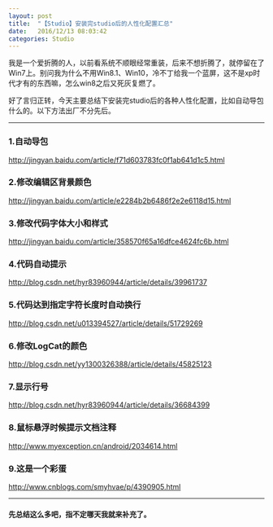```yaml
---
layout: post
title:  "【Studio】安装完studio后的人性化配置汇总"
date:   2016/12/13 08:03:42
categories: Studio
---
```



我是一个爱折腾的人，以前看系统不顺眼经常重装，后来不想折腾了，就停留在了Win7上。别问我为什么不用Win8.1、Win10，冷不丁给我一个蓝屏，这不是xp时代才有的东西嘛，怎么win8之后又死灰复燃了。

好了言归正转，今天主要总结下安装完studio后的各种人性化配置，比如自动导包什么的。以下方法出厂不分先后。

<!-- more -->

----------
### 1.自动导包
http://jingyan.baidu.com/article/f71d603783fc0f1ab641d1c5.html

### 2.修改编辑区背景颜色

http://jingyan.baidu.com/article/e2284b2b6486f2e2e6118d15.html

### 3.修改代码字体大小和样式

http://jingyan.baidu.com/article/358570f65a16dfce4624fc6b.html

### 4.代码自动提示

http://blog.csdn.net/hyr83960944/article/details/39961737

### 5.代码达到指定字符长度时自动换行

http://blog.csdn.net/u013394527/article/details/51729269

### 6.修改LogCat的颜色

http://blog.csdn.net/yy1300326388/article/details/45825123

### 7.显示行号

http://blog.csdn.net/hyr83960944/article/details/36684399

### 8.鼠标悬浮时候提示文档注释

http://www.myexception.cn/android/2034614.html

### 9.这是一个彩蛋

http://www.cnblogs.com/smyhvae/p/4390905.html


----------


#### 先总结这么多吧，指不定哪天我就来补充了。
